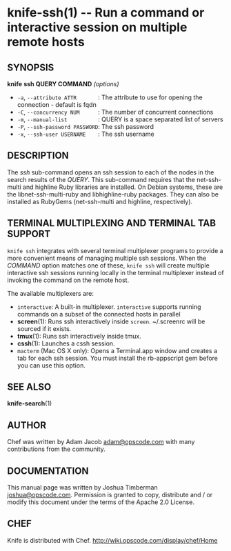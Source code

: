knife-ssh(1) -- Run a command or interactive session on multiple remote hosts
========================================

## SYNOPSIS

__knife__ __ssh QUERY COMMAND__ _(options)_

  * `-a`, `--attribute ATTR       `:
    The attribute to use for opening the connection - default is fqdn
  * `-C`, `--concurrency NUM      `:
    The number of concurrent connections
  * `-m`, `--manual-list          `:
    QUERY is a space separated list of servers
  * `-P`, `--ssh-password PASSWORD`:
    The ssh password
  * `-x`, `--ssh-user USERNAME    `:
    The ssh username

## DESCRIPTION

The _ssh_ sub-command opens an ssh session to each of the nodes in the
search results of the _QUERY_. This sub-command requires that the
net-ssh-multi and highline Ruby libraries are installed. On Debian
systems, these are the libnet-ssh-multi-ruby and libhighline-ruby
packages. They can also be installed as RubyGems (net-ssh-multi and
highline, respectively).

## TERMINAL MULTIPLEXING AND TERMINAL TAB SUPPORT
`knife ssh` integrates with several terminal multiplexer programs to
provide a more convenient means of managing multiple ssh sessions. When
the _COMMAND_ option matches one of these, `knife ssh` will create
multiple interactive ssh sessions running locally in the terminal
multiplexer instead of invoking the command on the remote host.

The available multiplexers are:
  * `interactive`:
    A built-in multiplexer. `interactive` supports running commands on a
    subset of the connected hosts in parallel
  * __screen__(1):
    Runs ssh interactively inside `screen`. ~/.screenrc will be sourced
    if it exists.
  * __tmux__(1):
    Runs ssh interactively inside tmux.
  * __cssh__(1):
    Launches a cssh session.
  * `macterm` (Mac OS X only):
    Opens a Terminal.app window and creates a tab for each ssh session.
    You must install the rb-appscript gem before you can use this
    option.

## SEE ALSO
   __knife-search__(1)

## AUTHOR
   Chef was written by Adam Jacob <adam@opscode.com> with many contributions from the community.

## DOCUMENTATION
   This manual page was written by Joshua Timberman <joshua@opscode.com>.
   Permission is granted to copy, distribute and / or modify this document under the terms of the Apache 2.0 License.

## CHEF
   Knife is distributed with Chef. <http://wiki.opscode.com/display/chef/Home>


